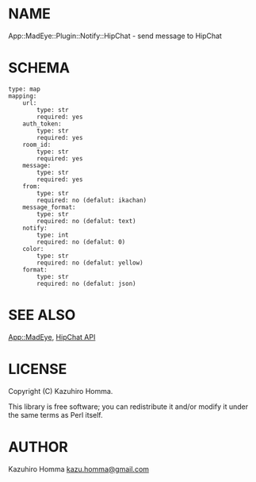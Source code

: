 # NAME

App::MadEye::Plugin::Notify::HipChat - send message to HipChat

# SCHEMA

    type: map
    mapping:
        url:
            type: str
            required: yes
        auth_token:
            type: str
            required: yes
        room_id:
            type: str
            required: yes
        message:
            type: str
            required: yes
        from:
            type: str
            required: no (defalut: ikachan)
        message_format:
            type: str
            required: no (defalut: text)
        notify:
            type: int
            required: no (defalut: 0)
        color:
            type: str
            required: no (defalut: yellow)
        format:
            type: str
            required: no (defalut: json)

# SEE ALSO

[App::MadEye](http://search.cpan.org/perldoc?App::MadEye), [HipChat API](https://www.hipchat.com/docs/api/method/rooms/message)

# LICENSE

Copyright (C) Kazuhiro Homma.

This library is free software; you can redistribute it and/or modify
it under the same terms as Perl itself.

# AUTHOR

Kazuhiro Homma <kazu.homma@gmail.com>
